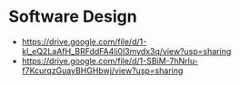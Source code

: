 # Software Design

- <https://drive.google.com/file/d/1-kl_eQ2LaAfH_BRFddFA4li0l3mydx3q/view?usp=sharing>
- <https://drive.google.com/file/d/1-SBiM-7hNrIu-f7KcurqzGuayBHGHbwj/view?usp=sharing>
